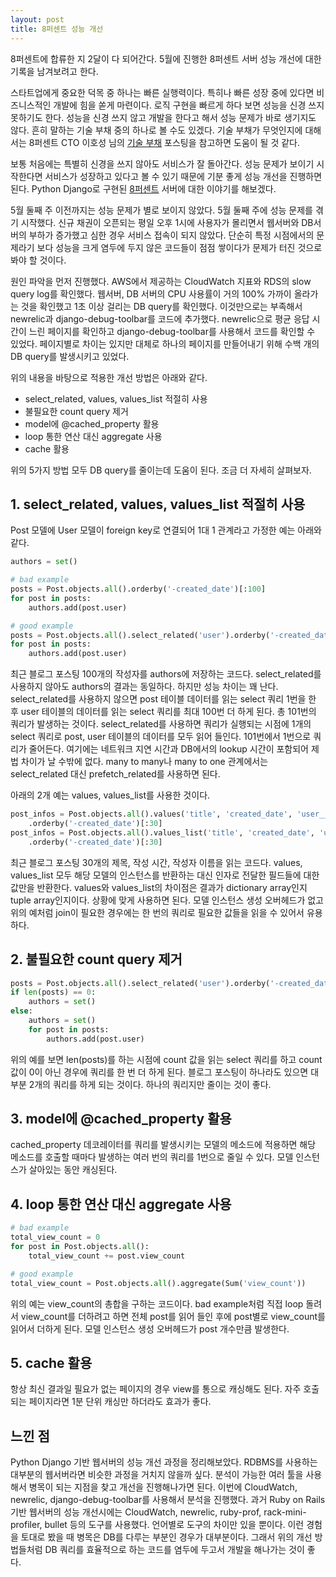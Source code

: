 ```yaml
---
layout: post
title: 8퍼센트 성능 개선
---
```


8퍼센트에 합류한 지 2달이 다 되어간다. 5월에 진행한 8퍼센트 서버 성능 개선에 대한 기록을 남겨보려고 한다.

스타트업에게 중요한 덕목 중 하나는 빠른 실행력이다. 특히나 빠른 성장 중에 있다면 비즈니스적인 개발에 힘을 쏟게 마련이다.
로직 구현을 빠르게 하다 보면 성능을 신경 쓰지 못하기도 한다. 성능을 신경 쓰지 않고 개발을 한다고 해서 성능 문제가 바로 생기지도 않다.
흔히 말하는 기술 부채 중의 하나로 볼 수도 있겠다. 기술 부채가 무엇인지에 대해서는 8퍼센트 CTO 이호성 님의 [기술 부채](https://brunch.co.kr/@leehosung/2) 포스팅을 참고하면 도움이 될 것 같다.

보통 처음에는 특별히 신경을 쓰지 않아도 서비스가 잘 돌아간다. 성능 문제가 보이기 시작한다면 서비스가 성장하고 있다고 볼 수 있기 때문에 기분 좋게 성능 개선을 진행하면 된다.
Python Django로 구현된 [8퍼센트](https://8percent.kr/) 서버에 대한 이야기를 해보겠다.

5월 둘째 주 이전까지는 성능 문제가 별로 보이지 않았다. 5월 둘째 주에 성능 문제를 겪기 시작했다. 신규 채권이 오픈되는 평일 오후 1시에 사용자가 몰리면서 웹서버와 DB서버의 부하가 증가했고 심한 경우 서비스 접속이 되지 않았다.
단순히 특정 시점에서의 문제라기 보다 성능을 크게 염두에 두지 않은 코드들이 점점 쌓이다가 문제가 터진 것으로 봐야 할 것이다.

원인 파악을 먼저 진행했다. AWS에서 제공하는 CloudWatch 지표와 RDS의 slow query log를 확인했다. 웹서버, DB 서버의 CPU 사용률이 거의 100% 가까이 올라가는 것을 확인했고 1초 이상 걸리는 DB query를 확인했다.
이것만으로는 부족해서 newrelic과 django-debug-toolbar를 코드에 추가했다. newrelic으로 평균 응답 시간이 느린 페이지를 확인하고 django-debug-toolbar를 사용해서 코드를 확인할 수 있었다.
페이지별로 차이는 있지만 대체로 하나의 페이지를 만들어내기 위해 수백 개의 DB query를 발생시키고 있었다.

위의 내용을 바탕으로 적용한 개선 방법은 아래와 같다.

- select_related, values, values_list 적절히 사용
- 불필요한 count query 제거
- model에 @cached_property 활용
- loop 통한 연산 대신 aggregate 사용
- cache 활용

위의 5가지 방법 모두 DB query를 줄이는데 도움이 된다. 조금 더 자세히 살펴보자.

## 1. select_related, values, values_list 적절히 사용

Post 모델에 User 모델이 foreign key로 연결되어 1대 1 관계라고 가정한 예는 아래와 같다. 

```python
authors = set()

# bad example
posts = Post.objects.all().orderby('-created_date')[:100]
for post in posts:
    authors.add(post.user)

# good example
posts = Post.objects.all().select_related('user').orderby('-created_date')[:100]
for post in posts:
    authors.add(post.user)
```

최근 블로그 포스팅 100개의 작성자를 authors에 저장하는 코드다. select_related를 사용하지 않아도 authors의 결과는 동일하다.
하지만 성능 차이는 꽤 난다. select_related를 사용하지 않으면 post 테이블 데이터를 읽는 select 쿼리 1번을 한 후 user 테이블의 데이터를 읽는 select 쿼리를 최대 100번 더 하게 된다.
총 101번의 쿼리가 발생하는 것이다. select_related를 사용하면 쿼리가 실행되는 시점에 1개의 select 쿼리로 post, user 테이블의 데이터를 모두 읽어 들인다.
101번에서 1번으로 쿼리가 줄어든다. 여기에는 네트워크 지연 시간과 DB에서의 lookup 시간이 포함되어 제법 차이가 날 수밖에 없다.
many to many나 many to one 관계에서는 select_related 대신 prefetch_related를 사용하면 된다.

아래의 2개 예는 values, values_list를 사용한 것이다.

```python
post_infos = Post.objects.all().values('title', 'created_date', 'user__name')
    .orderby('-created_date')[:30]
post_infos = Post.objects.all().values_list('title', 'created_date', 'user__name')
    .orderby('-created_date')[:30]
```

최근 블로그 포스팅 30개의 제목, 작성 시간, 작성자 이름을 읽는 코드다. values, values_list 모두 해당 모델의 인스턴스를 반환하는 대신 인자로 전달한 필드들에 대한 값만을 반환한다.
values와 values_list의 차이점은 결과가 dictionary array인지 tuple array인지이다. 상황에 맞게 사용하면 된다.
모델 인스턴스 생성 오버헤드가 없고 위의 예처럼 join이 필요한 경우에는 한 번의 쿼리로 필요한 값들을 읽을 수 있어서 유용하다. 

## 2. 불필요한 count query 제거

```python
posts = Post.objects.all().select_related('user').orderby('-created_date')[:100]
if len(posts) == 0:
    authors = set()
else:
    authors = set()
    for post in posts:
        authors.add(post.user)
```

위의 예를 보면 len(posts)를 하는 시점에 count 값을 읽는 select 쿼리를 하고 count 값이 0이 아닌 경우에 쿼리를 한 번 더 하게 된다.
블로그 포스팅이 하나라도 있으면 대부분 2개의 쿼리를 하게 되는 것이다. 하나의 쿼리지만 줄이는 것이 좋다.

## 3. model에 @cached_property 활용

cached_property 데코레이터를 쿼리를 발생시키는 모델의 메소드에 적용하면 해당 메소드를 호출할 때마다 발생하는 여러 번의 쿼리를 1번으로 줄일 수 있다. 모델 인스턴스가 살아있는 동안 캐싱된다. 

## 4. loop 통한 연산 대신 aggregate 사용

```python
# bad example
total_view_count = 0
for post in Post.objects.all():
    total_view_count += post.view_count

# good example
total_view_count = Post.objects.all().aggregate(Sum('view_count'))
```

위의 예는 view_count의 총합을 구하는 코드이다. bad example처럼 직접 loop 돌려서 view_count를 더하려고 하면 전체 post를 읽어 들인 후에 post별로 view_count를 읽어서 더하게 된다.
모델 인스턴스 생성 오버헤드가 post 개수만큼 발생한다.

## 5. cache 활용

항상 최신 결과일 필요가 없는 페이지의 경우 view를 통으로 캐싱해도 된다. 자주 호출되는 페이지라면 1분 단위 캐싱만 하더라도 효과가 좋다.


## 느낀 점

Python Django 기반 웹서버의 성능 개선 과정을 정리해보았다. RDBMS를 사용하는 대부분의 웹서버라면 비슷한 과정을 거치지 않을까 싶다.
분석이 가능한 여러 툴을 사용해서 병목이 되는 지점을 찾고 개선을 진행해나가면 된다. 이번에 CloudWatch, newrelic, django-debug-toolbar를 사용해서 분석을 진행했다.
과거 Ruby on Rails 기반 웹서버의 성능 개선시에는 CloudWatch, newrelic, ruby-prof, rack-mini-profiler, bullet 등의 도구를 사용했다.
언어별로 도구의 차이만 있을 뿐이다. 이런 경험을 토대로 봤을 때 병목은 DB를 다루는 부분인 경우가 대부분이다.
그래서 위의 개선 방법들처럼 DB 쿼리를 효율적으로 하는 코드를 염두에 두고서 개발을 해나가는 것이 좋다.

